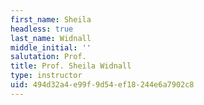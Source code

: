 ```yaml
---
first_name: Sheila
headless: true
last_name: Widnall
middle_initial: ''
salutation: Prof.
title: Prof. Sheila Widnall
type: instructor
uid: 494d32a4-e99f-9d54-ef18-244e6a7902c8
---
```

